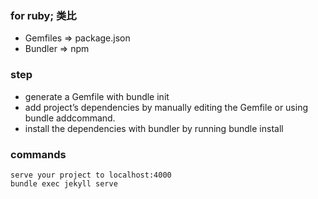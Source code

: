 ### for ruby; 类比
- Gemfiles => package.json
- Bundler => npm

### step
- generate a Gemfile with bundle init
- add project’s dependencies by manually editing the Gemfile or using bundle addcommand.
- install the dependencies with bundler by running bundle install

### commands
```
serve your project to localhost:4000
bundle exec jekyll serve
```
